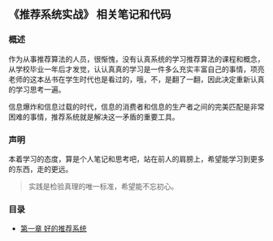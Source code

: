 ## 《推荐系统实战》 相关笔记和代码

### 概述
作为从事推荐算法的人员，很惭愧，没有认真系统的学习推荐算法的课程和概念，从学校毕业一年后才发觉，认认真真的学习是一件多么充实丰富自己的事情，项亮老师的这本丛书在学生时代也是看过的，哦，不，是翻了一翻，因此决定重新认真的学习思考一遍。

信息爆炸和信息过载的时代，信息的消费者和信息的生产者之间的完美匹配是非常困难的事情，推荐系统就是解决这一矛盾的重要工具。  


### 声明
本着学习的态度，算是个人笔记和思考吧，站在前人的肩膀上，希望能学习到更多的东西，走的更远。
> 实践是检验真理的唯一标准，希望能不忘初心。

### 目录
* [第一章 好的推荐系统](https://github.com/Roc-J/Recommendadtion_System/tree/master/Ch01)
